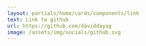 ```yaml
---
layout: partials/home/cards/components/link
text: Link to github
url: https://github.com/daviddayag
image: /assets/img/socials/github.svg
---
```

